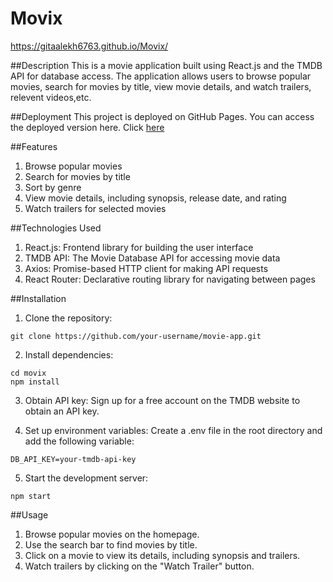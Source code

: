 # Movix
https://gitaalekh6763.github.io/Movix/

##Description
This is a movie application built using React.js and the TMDB API for database access. The application allows users to browse popular movies, search for movies by title, view movie details, and watch trailers, relevent videos,etc.

##Deployment
This project is deployed on GitHub Pages. You can access the deployed version here.
Click [here](https://gitaalekh6763.github.io/Movix/)

##Features
1. Browse popular movies
2. Search for movies by title
3. Sort by genre
4. View movie details, including synopsis, release date, and rating
5. Watch trailers for selected movies

##Technologies Used
1. React.js: Frontend library for building the user interface
2. TMDB API: The Movie Database API for accessing movie data
3. Axios: Promise-based HTTP client for making API requests
4. React Router: Declarative routing library for navigating between pages

##Installation
1. Clone the repository:
```
git clone https://github.com/your-username/movie-app.git
```
2. Install dependencies:
```
cd movix
npm install
```
3. Obtain API key:
Sign up for a free account on the TMDB website to obtain an API key.

4. Set up environment variables:
Create a .env file in the root directory and add the following variable:
```
DB_API_KEY=your-tmdb-api-key
```
5. Start the development server:
```
npm start
```
##Usage
1. Browse popular movies on the homepage.
2. Use the search bar to find movies by title.
3. Click on a movie to view its details, including synopsis and trailers.
4. Watch trailers by clicking on the "Watch Trailer" button.

